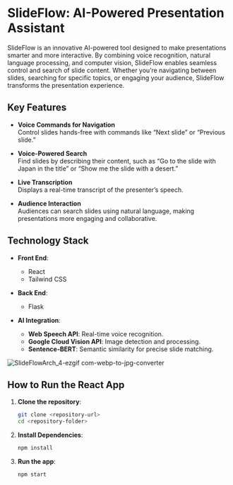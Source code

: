 # SlideFlow: AI-Powered Presentation Assistant

SlideFlow is an innovative AI-powered tool designed to make presentations smarter and more interactive. By combining voice recognition, natural language processing, and computer vision, SlideFlow enables seamless control and search of slide content. Whether you’re navigating between slides, searching for specific topics, or engaging your audience, SlideFlow transforms the presentation experience.

## Key Features

- **Voice Commands for Navigation**  
  Control slides hands-free with commands like “Next slide” or “Previous slide.”

- **Voice-Powered Search**  
  Find slides by describing their content, such as “Go to the slide with Japan in the title” or “Show me the slide with a desert.”

- **Live Transcription**  
  Displays a real-time transcript of the presenter’s speech.

- **Audience Interaction**  
  Audiences can search slides using natural language, making presentations more engaging and collaborative.

## Technology Stack

- **Front End**:  
  - React  
  - Tailwind CSS  

- **Back End**:  
  - Flask  

- **AI Integration**:  
  - **Web Speech API**: Real-time voice recognition.  
  - **Google Cloud Vision API**: Image detection and processing.  
  - **Sentence-BERT**: Semantic similarity for precise slide matching.

![SlideFlowArch_4-ezgif com-webp-to-jpg-converter](https://github.com/user-attachments/assets/a7bdf18e-face-41c4-baf6-583249ae1d17)

## How to Run the React App

1. **Clone the repository**:
   ```bash
   git clone <repository-url>
   cd <repository-folder>
2. **Install Dependencies**:
   ```bash
   npm install
3. **Run the app**:
   ```bash
   npm start
